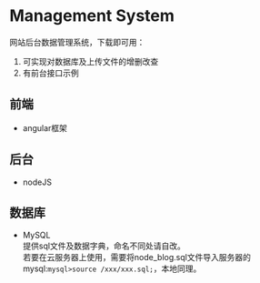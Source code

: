 ﻿# Management System
 网站后台数据管理系统，下载即可用：
 1. 可实现对数据库及上传文件的增删改查
 2. 有前台接口示例

## 前端
- angular框架

## 后台
- nodeJS

## 数据库
- MySQL  
提供sql文件及数据字典，命名不同处请自改。  
若要在云服务器上使用，需要将node_blog.sql文件导入服务器的mysql:`mysql>source /xxx/xxx.sql;`，本地同理。